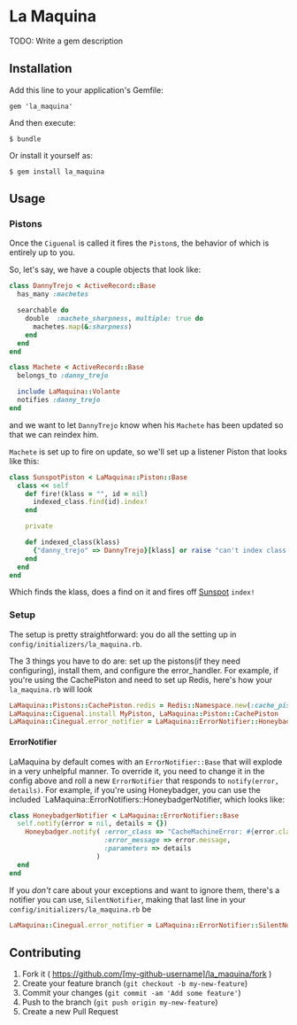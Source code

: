 # La Maquina

TODO: Write a gem description

## Installation

Add this line to your application's Gemfile:

    gem 'la_maquina'

And then execute:

    $ bundle

Or install it yourself as:

    $ gem install la_maquina

## Usage



### Pistons

Once the `Ciguenal` is called it fires the `Piston`s, the behavior of which is entirely up to you. 

So, let's say, we have a couple objects that look like:

```ruby
class DannyTrejo < ActiveRecord::Base
  has_many :machetes

  searchable do 
    double  :machete_sharpness, multiple: true do
      machetes.map(&:sharpness)
    end
  end
end
```
```ruby
class Machete < ActiveRecord::Base
  belongs_to :danny_trejo

  include LaMaquina::Volante
  notifies :danny_trejo
end
```
and we want to let `DannyTrejo` know when his `Machete` has been updated so that we can reindex him.

`Machete` is set up to fire on update, so we'll set up a listener Piston that looks like this:

```ruby
class SunspotPiston < LaMaquina::Piston::Base
  class << self
    def fire!(klass = "", id = nil)
      indexed_class.find(id).index!
    end

    private

    def indexed_class(klass)
      {"danny_trejo" => DannyTrejo}[klass] or raise "can't index class #{klass}!"
    end
  end
end

```
Which finds the klass, does a find on it and fires off [Sunspot](https://github.com/sunspot/sunspot#reindexing-objects) `index!` 

### Setup

The setup is pretty straightforward: you do all the setting up in `config/initializers/la_maquina.rb`. 

The 3 things you have to do are: set up the pistons(if they need configuring), install them, and configure the error_handler.
For example, if you're using the CachePiston and need to set up Redis, here's how your `la_maquina.rb` will look

```ruby
LaMaquina::Pistons::CachePiston.redis = Redis::Namespace.new(:cache_piston, redis: MyRedisInstance)
LaMaquina::Ciguenal.install MyPiston, LaMaquina::Piston::CachePiston
LaMaquina::Cinegual.error_notifier = LaMaquina::ErrorNotifier::HoneybadgerNotifier
```
#### ErrorNotifier
LaMaquina by default comes with an `ErrorNotifier::Base` that will explode in a very unhelpful manner. To override it, you need to change it in the config above and roll a new `ErrorNotifier` that responds to `notify(error, details)`. For example, if you're using Honeybadger, you can use the included `LaMaquina::ErrorNotifiers::HoneybadgerNotifier, which looks like:
```ruby
class HoneybadgerNotifier < LaMaquina::ErrorNotifier::Base
  self.notify(error = nil, details = {})
    Honeybadger.notify( :error_class => "CacheMachineError: #{error.class.name}",
                        :error_message => error.message,
                        :parameters => details
                      )
  end
end
```
If you *don't* care about your exceptions and want to ignore them, there's a notifier you can use, `SilentNotifier`, making that last line in your `config/initializers/la_maquina.rb` be
```ruby
LaMaquina::Cinegual.error_notifier = LaMaquina::ErrorNotifier::SilentNotifier
```

## Contributing

1. Fork it ( https://github.com/[my-github-username]/la_maquina/fork )
2. Create your feature branch (`git checkout -b my-new-feature`)
3. Commit your changes (`git commit -am 'Add some feature'`)
4. Push to the branch (`git push origin my-new-feature`)
5. Create a new Pull Request
